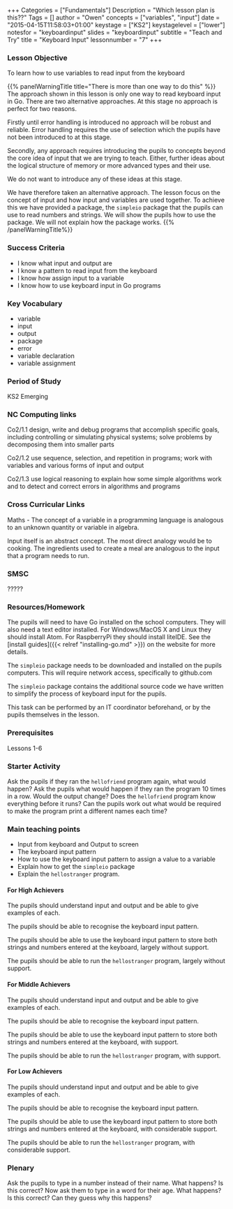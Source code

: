 +++
Categories = ["Fundamentals"]
Description = "Which lesson plan is this??"
Tags = []
author = "Owen"
concepts = ["variables", "input"]
date = "2015-04-15T11:58:03+01:00"
keystage = ["KS2"]
keystagelevel = ["lower"]
notesfor = "keyboardinput"
slides = "keyboardinput"
subtitle = "Teach and Try"
title = "Keyboard Input"
lessonnumber = "7"
+++
### Lesson Objective

To learn how to use variables to read input from the keyboard
<!--more-->

{{% panelWarningTitle title="There is more than one way to do this" %}}
The approach shown in this lesson is only one way to read keyboard input
in Go. There are two alternative approaches. At this stage no approach is
perfect for two reasons.

Firstly until error handling is introduced no approach will be robust and
reliable. Error handling requires the use of selection which the pupils
have not been introduced to at this stage.

Secondly, any approach requires introducing the pupils to concepts beyond
the core idea of input that we are trying to teach. Either, further
ideas about the logical structure of memory or more advanced types and
their use.

We do not want to introduce any of these ideas at this stage.

We have therefore taken an alternative approach. The lesson focus on
the concept of input and how input and variables are used together.
To achieve this we have provided a package, the `simpleio` package
that the pupils can use to read numbers and strings. We will show the
pupils how to use the package. We will not explain how the package works.
{{% /panelWarningTitle%}}

### Success Criteria

* I know what input and output are
* I know a pattern to read input from the keyboard
* I know how assign input to a variable
* I know how to use keyboard input in Go programs

### Key Vocabulary

* variable
* input
* output
* package
* error
* variable declaration
* variable assignment

### Period of Study

KS2 Emerging

### NC Computing links

Co2/1.1    design, write and debug programs that accomplish specific goals,
including controlling or simulating physical systems; solve problems by
decomposing them into smaller parts

Co2/1.2    use sequence, selection, and repetition in programs; work with
variables and various forms of input and output

Co2/1.3    use logical reasoning to explain how some simple algorithms work and
to detect and correct errors in algorithms and programs

### Cross Curricular Links

Maths - The concept of a variable in a programming language is analogous
to an unknown quantity or variable in algebra.

Input itself is an abstract concept. The most direct analogy would be to
cooking. The ingredients used to create a meal are analogous to the input
that a program needs to run.

### SMSC

?????

### Resources/Homework

The pupils will need to have Go installed on the school computers. They will
also need a text editor installed. For Windows/MacOS X and Linux they should
install Atom. For RaspberryPi they should install liteIDE. See the
[install guides]({{< relref "installing-go.md" >}}) on the website for more
details.

The `simpleio` package needs to be downloaded and installed on the pupils
computers. This will require network access, specifically to github.com

The `simpleio` package contains the additional source code we have
written to simplify the process of keyboard input for the pupils.

This task can be performed by an IT coordinator beforehand, or by the
pupils themselves in the lesson.

### Prerequisites

Lessons 1-6

### Starter Activity

Ask the pupils if they ran the `hellofriend` program again, what would
happen?
Ask the pupils what would happen if they ran the program 10 times
in a row. Would the output change?
Does the `hellofriend` program know everything before it runs?
Can the pupils work out what would be required to make the program
print a different names each time?

### Main teaching points

* Input from keyboard and Output to screen
* The keyboard input pattern
* How to use the keyboard input pattern to assign a value to a variable
* Explain how to get the `simpleio` package
* Explain the `hellostranger` program.

#### For High Achievers
The pupils should understand input and output and be able to give
examples of each.

The pupils should be able to recognise the keyboard input pattern.

The pupils should be able to use the keyboard input pattern to
store both strings and numbers entered at the keyboard, largely without
support.

The pupils should be able to run the `hellostranger` program,
largely without support.

#### For Middle Achievers
The pupils should understand input and output and be able to give
examples of each.

The pupils should be able to recognise the keyboard input pattern.

The pupils should be able to use the keyboard input pattern to
store both strings and numbers entered at the keyboard, with
support.

The pupils should be able to run the `hellostranger` program,
with support.

#### For Low Achievers
The pupils should understand input and output and be able to give
examples of each.

The pupils should be able to recognise the keyboard input pattern.

The pupils should be able to use the keyboard input pattern to
store both strings and numbers entered at the keyboard, with
considerable support.

The pupils should be able to run the `hellostranger` program,
with considerable support.

### Plenary
Ask the pupils to type in a number instead of their name. What happens?
Is this correct?
Now ask them to type in a word for their age. What happens? Is this
correct? Can they guess why this happens?
